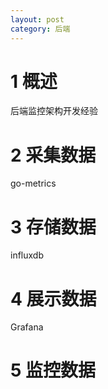 ```yaml
---
layout: post
category: 后端
---
```


# 1 概述
后端监控架构开发经验

# 2 采集数据
go-metrics

# 3 存储数据
influxdb

# 4 展示数据
Grafana

# 5 监控数据

